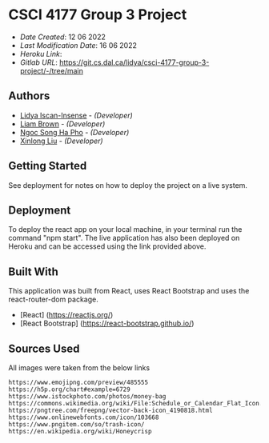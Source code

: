 <!--- The following README.md sample file was adapted from https://gist.github.com/PurpleBooth/109311bb0361f32d87a2#file-readme-template-md by Gabriella Mosquera for academic use ---> 

# CSCI 4177 Group 3 Project

* *Date Created*: 12 06 2022
* *Last Modification Date*: 16 06 2022
* *Heroku Link*: 
* *Gitlab URL*: https://git.cs.dal.ca/lidya/csci-4177-group-3-project/-/tree/main

## Authors

* [Lidya Iscan-Insense](lidyaiscan@dal.ca) - *(Developer)*
* [Liam Brown](liam.brown@dal.ca) - *(Developer)*
* [Ngoc Song Ha Pho](songhapho@dal.ca) - *(Developer)*
* [Xinlong Liu](xn988864@dal.ca) - *(Developer)*


## Getting Started

See deployment for notes on how to deploy the project on a live system.

## Deployment

To deploy the react app on your local machine, in your terminal run the command "npm start".
The live application has also been deployed on Heroku and can be accessed using the link provided above.

## Built With

This application was built from React, uses React Bootstrap and uses the react-router-dom package.

* [React] (https://reactjs.org/)
* [React Bootstrap] (https://react-bootstrap.github.io/)

## Sources Used

All images were taken from the below links

    https://www.emojipng.com/preview/485555
    https://h5p.org/chart#example=6729
    https://www.istockphoto.com/photos/money-bag
    https://commons.wikimedia.org/wiki/File:Schedule_or_Calendar_Flat_Icon.svg
    https://pngtree.com/freepng/vector-back-icon_4190818.html
    https://www.onlinewebfonts.com/icon/103668
    https://www.pngitem.com/so/trash-icon/
    https://en.wikipedia.org/wiki/Honeycrisp
